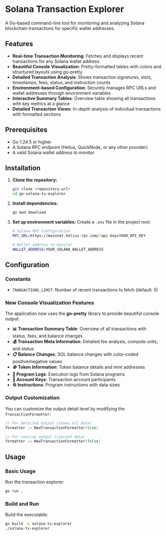 # Solana Transaction Explorer

A Go-based command-line tool for monitoring and analyzing Solana blockchain transactions for specific wallet addresses.

## Features

- **Real-time Transaction Monitoring**: Fetches and displays recent transactions for any Solana wallet address
- **Beautiful Console Visualization**: Pretty-formatted tables with colors and structured layouts using go-pretty
- **Detailed Transaction Analysis**: Shows transaction signatures, slots, timestamps, fees, status, and instruction counts
- **Environment-based Configuration**: Securely manages RPC URLs and wallet addresses through environment variables
- **Interactive Summary Tables**: Overview table showing all transactions with key metrics at a glance
- **Detailed Transaction Views**: In-depth analysis of individual transactions with formatted sections

## Prerequisites

- Go 1.24.5 or higher
- A Solana RPC endpoint (Helius, QuickNode, or any other provider)
- A valid Solana wallet address to monitor

## Installation

1. **Clone the repository:**

   ```bash
   git clone <repository-url>
   cd go-solana-tx-explorer
   ```

2. **Install dependencies:**

   ```bash
   go mod download
   ```

3. **Set up environment variables:**
   Create a `.env` file in the project root:

   ```bash
   # Solana RPC Configuration
   RPC_URL=https://mainnet.helius-rpc.com/?api-key=YOUR_API_KEY

   # Wallet address to monitor
   WALLET_ADDRESS=YOUR_SOLANA_WALLET_ADDRESS
   ```

## Configuration

### Constants

- `TRANSACTIONS_LIMIT`: Number of recent transactions to fetch (default: 5)

### New Console Visualization Features

The application now uses the **go-pretty** library to provide beautiful console output:

- **📊 Transaction Summary Table**: Overview of all transactions with status, fees, and balance changes
- **💰 Transaction Meta Information**: Detailed fee analysis, compute units, and status
- **📋 Balance Changes**: SOL balance changes with color-coded positive/negative values
- **🪙 Token Information**: Token balance details and mint addresses
- **📝 Program Logs**: Execution logs from Solana programs
- **🔑 Account Keys**: Transaction account participants
- **⚙️ Instructions**: Program instructions with data sizes

### Output Customization

You can customize the output detail level by modifying the `TransactionFormatter`:

```go
// For detailed output (shows all data)
formatter := NewTransactionFormatter(true)

// For concise output (limited data)
formatter := NewTransactionFormatter(false)
```

## Usage

### Basic Usage

Run the transaction explorer:

```bash
go run .
```

### Build and Run

Build the executable:

```bash
go build -o solana-tx-explorer
./solana-tx-explorer
```
